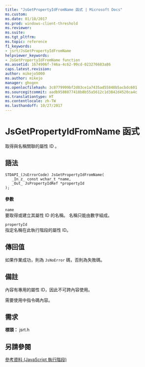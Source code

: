 ```yaml
---
title: "JsGetPropertyIdFromName 函式 | Microsoft Docs"
ms.custom: 
ms.date: 01/18/2017
ms.prod: windows-client-threshold
ms.reviewer: 
ms.suite: 
ms.tgt_pltfrm: 
ms.topic: reference
f1_keywords:
- jsrt/JsGetPropertyIdFromName
helpviewer_keywords:
- JsGetPropertyIdFromName function
ms.assetid: 1674906f-746a-4c62-99cd-023276683a86
caps.latest.revision: 
author: mikejo5000
ms.author: mikejo
manager: ghogen
ms.openlocfilehash: 3c8779999bf2d03ce1a7435ad55848b5acbdc601
ms.sourcegitcommit: aadb9588877418b8b55a5612c1d3842d4520ca4c
ms.translationtype: HT
ms.contentlocale: zh-TW
ms.lasthandoff: 10/27/2017
---
```

# <a name="jsgetpropertyidfromname-function"></a>JsGetPropertyIdFromName 函式
取得與名稱關聯的屬性 ID 。  
  
## <a name="syntax"></a>語法  
  
```  
STDAPI_(JsErrorCode) JsGetPropertyIdFromName(  
   _In_z_ const wchar_t *name,  
   _Out_ JsPropertyIdRef *propertyId  
);  
```  
  
#### <a name="parameters"></a>參數  
 `name`  
 要取得或建立其屬性 ID 的名稱。 名稱只能由數字組成。  
  
 `propertyId`  
 指定名稱在此執行階段的屬性 ID。  
  
## <a name="return-value"></a>傳回值  
 如果作業成功，則為 `JsNoError` 碼，否則為失敗碼。  
  
## <a name="remarks"></a>備註  
 內容有專用的屬性 ID，因此不可跨內容使用。  
  
 需要使用中指令碼內容。  
  
## <a name="requirements"></a>需求  
 **標頭：** jsrt.h  
  
## <a name="see-also"></a>另請參閱  
 [參考資料 (JavaScript 執行階段)](../chakra-hosting/reference-javascript-runtime.md)